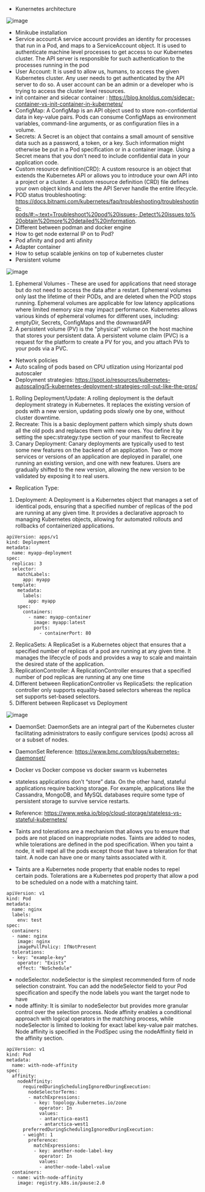 * Kunernetes architecture

![image](https://user-images.githubusercontent.com/46215433/227093320-0d78b681-7e9b-4a6b-bef4-2c8402312c71.png)

* Minikube installation
* Service account:A service account provides an identity for processes that run in a Pod, and maps to a ServiceAccount object. It is used to authenticate machine level processes to get access to our Kubernetes cluster. The API server is responsible for such authentication to the processes running in the pod
* User Account: It is used to allow us, humans, to access the given Kubernetes cluster. Any user needs to get authenticated by the API server to do so. A user account can be an admin or a developer who is trying to access the cluster level resources.
* init container and sidecar container : https://blog.knoldus.com/sidecar-container-vs-init-container-in-kubernetes/
* ConfigMap: A ConfigMap is an API object used to store non-confidential data in key-value pairs. Pods can consume ConfigMaps as environment variables, command-line arguments, or as configuration files in a volume.
* Secrets: A Secret is an object that contains a small amount of sensitive data such as a password, a token, or a key. Such information might otherwise be put in a Pod specification or in a container image. Using a Secret means that you don't need to include confidential data in your application code.
* Custom resource definition(CRD): A custom resource is an object that extends the Kubernetes API or allows you to introduce your own API into a project or a cluster. A custom resource definition (CRD) file defines your own object kinds and lets the API Server handle the entire lifecycle.
* POD status troubleshooting: https://docs.bitnami.com/kubernetes/faq/troubleshooting/troubleshooting-pods/#:~:text=Troubleshoot%20pod%20issues-,Detect%20issues,to%20obtain%20more%20detailed%20information.
* Different between podman and docker engine
* How to get node external IP on to Pod?
* Pod afinity and pod anti afinity 
* Adapter container 
* How to setup scalable jenkins on top of kubernetes cluster 
* Persistent volume

![image](https://user-images.githubusercontent.com/46215433/227110931-1e1adf49-da57-4cc2-895d-c59efd26e785.png)

1. Ephemeral Volumes - These are used for applications that need storage but do not need to access the data after a restart. Ephemeral volumes only last the lifetime of their PODs, and are deleted when the POD stops running. Ephemeral volumes are applicable for low latency applications where limited memory size may impact performance. Kubernetes allows various kinds of ephemeral volumes for different uses, including: emptyDir, Secrets, ConfigMaps and the downwardAPI
2. A persistent volume (PV) is the "physical" volume on the host machine that stores your persistent data. A persistent volume claim (PVC) is a request for the platform to create a PV for you, and you attach PVs to your pods via a PVC.

* Network policies 
* Auto scaling of pods based on CPU utlization using Horizantal pod autoscaler
* Deployment strategies: https://spot.io/resources/kubernetes-autoscaling/5-kubernetes-deployment-strategies-roll-out-like-the-pros/
 1. Rolling Deployment/Update: A rolling deployment is the default deployment strategy in Kubernetes. It replaces the existing version of pods with a new version, updating pods slowly one by one, without cluster downtime. 
 2. Recreate: This is a basic deployment pattern which simply shuts down all the old pods and replaces them with new ones. You define it by setting the spec:strategy:type section of your manifest to Recreate
 3. Canary Deployment: Canary deployments are typically used to test some new features on the backend of an application. Two or more services or versions of an application are deployed in parallel, one running an existing version, and one with new features. Users are gradually shifted to the new version, allowing the new version to be validated by exposing it to real users.
* Replication Type:  
1. Deployment: A Deployment is a Kubernetes object that manages a set of identical pods, ensuring that a specified number of replicas of the pod are running at any given time. It provides a declarative approach to managing Kubernetes objects, allowing for automated rollouts and rollbacks of containerized applications.

```
apiVersion: apps/v1
kind: Deployment
metadata:
  name: myapp-deployment
spec:
  replicas: 3
  selector:
    matchLabels:
      app: myapp
  template:
    metadata:
      labels:
        app: myapp
    spec:
      containers:
        - name: myapp-container
          image: myapp:latest
          ports:
            - containerPort: 80
```
2. ReplicaSets: A ReplicaSet is a Kubernetes object that ensures that a specified number of replicas of a pod are running at any given time. It manages the lifecycle of pods and provides a way to scale and maintain the desired state of the application.
3. ReplicationController: A ReplicationController ensures that a specified number of pod replicas are running at any one time
4. Different between ReplicationController vs ReplicaSets: the replication controller only supports equality-based selectors whereas the replica set supports set-based selectors.
5. Different between Replicaset vs Deployment

![image](https://user-images.githubusercontent.com/46215433/227103845-1ea9dd9b-a6cb-459a-8e8a-5296f2c753bf.png)

* DaemonSet: DaemonSets are an integral part of the Kubernetes cluster facilitating administrators to easily configure services (pods) across all or a subset of nodes.
* DaemonSet Reference: https://www.bmc.com/blogs/kubernetes-daemonset/

* Docker vs Docker compose vs docker swarm vs kubernetes
* stateless applications don’t “store” data. On the other hand, stateful applications require backing storage. For example, applications like the Cassandra, MongoDB, and MySQL databases require some type of persistent storage to survive service restarts.
* Reference: https://www.weka.io/blog/cloud-storage/stateless-vs-stateful-kubernetes/

* Taints and tolerations are a mechanism that allows you to ensure that pods are not placed on inappropriate nodes. Taints are added to nodes,
while tolerations are defined in the pod specification. When you taint a node, it will repel all the pods except those that have a toleration for that taint. A node can have one or many taints associated with it.
* Taints are a Kubernetes node property that enable nodes to repel certain pods. Tolerations are a Kubernetes pod property that allow a pod to be scheduled on a node with a matching taint.
```
apiVersion: v1
kind: Pod
metadata:
  name: nginx
  labels:
    env: test
spec:
  containers:
  - name: nginx
    image: nginx
    imagePullPolicy: IfNotPresent
  tolerations:
  - key: "example-key"
    operator: "Exists"
    effect: "NoSchedule"
 ```
* nodeSelector. nodeSelector is the simplest recommended form of node selection constraint. You can add the nodeSelector field to your Pod specification and specify the node labels you want the target node to have
* node affinity: It is similar to nodeSelector but provides more granular control over the selection process. Node affinity enables a conditional approach with logical operators in the matching process, while nodeSelector is limited to looking for exact label key-value pair matches. Node affinity is specified in the PodSpec using the nodeAffinity field in the affinity section.
```
apiVersion: v1
kind: Pod
metadata:
  name: with-node-affinity
spec:
  affinity:
    nodeAffinity:
      requiredDuringSchedulingIgnoredDuringExecution:
        nodeSelectorTerms:
        - matchExpressions:
          - key: topology.kubernetes.io/zone
            operator: In
            values:
            - antarctica-east1
            - antarctica-west1
      preferredDuringSchedulingIgnoredDuringExecution:
      - weight: 1
        preference:
          matchExpressions:
          - key: another-node-label-key
            operator: In
            values:
            - another-node-label-value
  containers:
  - name: with-node-affinity
    image: registry.k8s.io/pause:2.0
 ```
